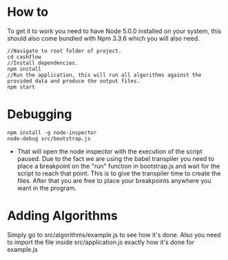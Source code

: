 # How to

To get it to work you need to have Node 5.0.0 installed on your system, this should also come bundled with Npm 3.3.6 which you will also need.

 ```
 //Navigate to root folder of project.
 cd cashflow
 //Install dependencies.
 npm install
 //Run the application, this will run all algorithms against the provided data and produce the output files.
 npm start
 ```

# Debugging

 ```
 npm install -g node-inspector
 node-debug src/bootstrap.js
 ```

* That will open the node inspector with the execution of the script paused. Due to the fact we are using the babel transpiler you need to place a breakpoint on the "run" function in bootstrap.js and wait for the script to reach that point. This is to give the transpiler time to create the files. After that you are free to place your breakpoints anywhere you want in the program.

# Adding Algorithms

Simply go to src/algorithms/example.js to see how it's done. Also you need to import the file inside src/application.js exactly how
it's done for example.js
